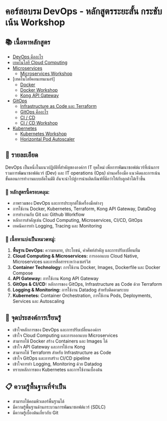 # คอร์สอบรม DevOps - หลักสูตรระยะสั้น กระชับ เน้น Workshop

## 📚 เนื้อหาหลักสูตร
- [DevOps คืออะไร](documents/document_course_details.md#devops---คู่มือฉบับเข้าใจง่าย)
- [เทคโนโลยี Cloud Computing](documents/document_course_details.md#เทคโนโลยี-cloud-computing)
- [Microservices](documents/document_course_details.md#1-microservices-คืออะไร)
    - [Microservices Workshop](documents/microservices_workshop.md)
- [เทคโนโลยีคอนเทนเนอร์]
    - [Docker](documents/document_course_details.md#สร้าง-dockerfile-ขั้นพื้นฐาน)
    - [Docker Workshop](documents/docker_workshop.md)
    - [Kong API Gateway](documents/document_course_details.md#kong-api-gateway)
- [GitOps](documents/document_course_details.md#gitops-คืออะไร)
    - [Infrastructure as Code และ Terraform](documents/document_course_details.md#infrastructure-as-code-และการใช้-terraform)
    - [GitOps คืออะไร](documents/document_course_details.md#gitops-คืออะไร)
    - [CI / CD](documents/document_course_details.md#cicd-pipeline-การทำงานอัตโนมัติในการพัฒนาซอฟต์แวร์)
    - [CI / CD Workshop](documents/cicd_workshop.md)
- [Kubernetes](documents/document_course_details.md#kubernetes-หลักการและองค์ประกอบพื้นฐาน)
    - [Kubernetes Workshop](documents/kubernetes_workshop.md)
    - [Horizontal Pod Autoscaler](documents/document_course_details.md#horizontal-pod-autoscaler-คืออะไร)

## 📝 รายละเอียด

DevOps เป็นหนึ่งในแนวปฏิบัติที่สำคัญขององค์กร IT ยุคใหม่ เพื่อการพัฒนาซอฟต์แวร์ที่เน้นการรวมการพัฒนาซอฟต์แวร์ (Dev) และ IT operations (Ops) ผ่านเครื่องมือ แนวคิดและการเน้นขั้นตอนการทำงานแบบอัตโนมัติ อันจะนำไปสู่การนำผลิตภัณฑ์ที่ดีกว่าให้กับลูกค้าได้เร็วขึ้น

### 🎯 หลักสูตรนี้ครอบคลุม:
* ภาพรวมของ DevOps และการประยุกต์ใช้เครื่องมือต่างๆ
* การใช้งาน Docker, Kubernetes, Terraform, Kong API Gateway, DataDog
* การทำงานกับ Git และ Github Workflow
* หลักการสำคัญเช่น Cloud Computing, Microservices, CI/CD, GitOps
* เทคนิคการทำ Logging, Tracing และ Monitoring

### 🚀 เนื้อหาแบ่งเป็นหมวดหมู่:
1. **พื้นฐาน DevOps:** ความหมาย, ประโยชน์, คำศัพท์สำคัญ และการปรับเปลี่ยนทีม
2. **Cloud Computing & Microservices:** การออกแบบ Cloud Native, Microservices และการสื่อสารระหว่างเซอร์วิส
3. **Container Technology:** การใช้งาน Docker, Images, Dockerfile และ Docker Compose
4. **API Gateway:** การใช้งาน Kong API Gateway
5. **GitOps & CI/CD:** หลักการของ GitOps, Infrastructure as Code ด้วย Terraform
6. **Logging & Monitoring:** การใช้งาน Datadog สำหรับติดตามระบบ
7. **Kubernetes:** Container Orchestration, การใช้งาน Pods, Deployments, Services และ Autoscaling

## 💼 จุดประสงค์การเรียนรู้
* เข้าใจหลักการของ DevOps และการปรับเปลี่ยนองค์กร
* เข้าใจ Cloud Computing และการออกแบบ Microservices
* สามารถใช้ Docker สร้าง Containers และ Images ได้
* เข้าใจ API Gateway และการใช้งาน Kong
* สามารถใช้ Terraform สำหรับ Infrastructure as Code
* เข้าใจ GitOps และการสร้าง CI/CD pipeline
* เข้าใจการทำ Logging, Monitoring ด้วย Datadog
* ทราบหลักการของ Kubernetes และการใช้งานเบื้องต้น

## 📋 ความรู้พื้นฐานที่จำเป็น
* สามารถใช้คอมพิวเตอร์พื้นฐานได้
* มีความรู้พื้นฐานด้านกระบวนการพัฒนาซอฟต์แวร์ (SDLC)
* มีความรู้เบื้องต้นเกี่ยวกับ Git